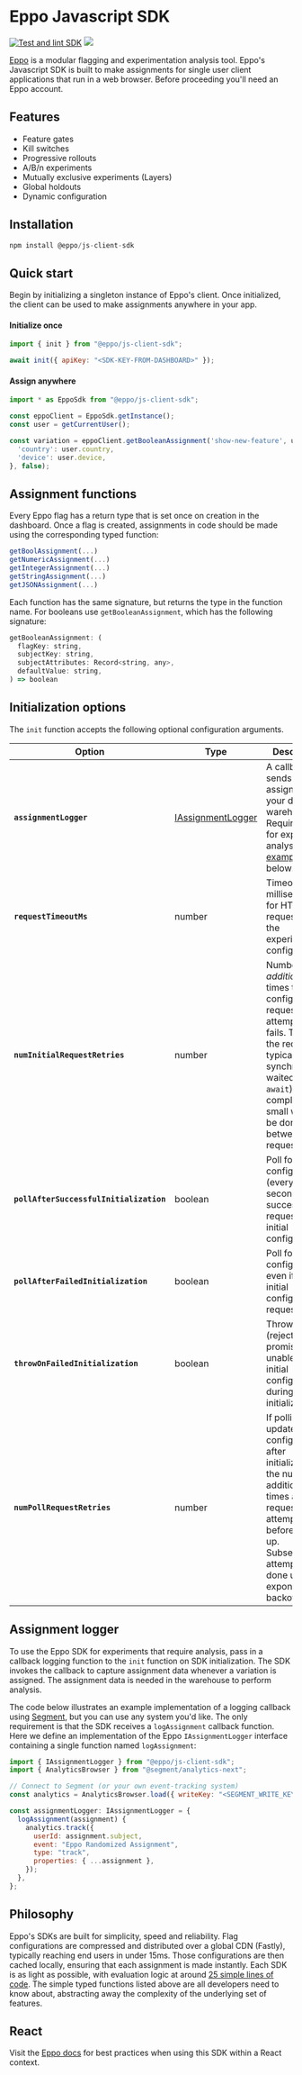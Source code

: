 # Eppo Javascript SDK

[![Test and lint SDK](https://github.com/Eppo-exp/js-client-sdk/actions/workflows/lint-test-sdk.yml/badge.svg)](https://github.com/Eppo-exp/js-client-sdk/actions/workflows/lint-test-sdk.yml)
[![](https://data.jsdelivr.com/v1/package/npm/@eppo/js-client-sdk/badge)](https://www.jsdelivr.com/package/npm/@eppo/js-client-sdk)

[Eppo](https://www.geteppo.com/) is a modular flagging and experimentation analysis tool. Eppo's Javascript SDK is built to make assignments for single user client applications that run in a web browser. Before proceeding you'll need an Eppo account.

## Features

- Feature gates
- Kill switches
- Progressive rollouts
- A/B/n experiments
- Mutually exclusive experiments (Layers)
- Global holdouts
- Dynamic configuration

## Installation

```javascript
npm install @eppo/js-client-sdk
```

## Quick start

Begin by initializing a singleton instance of Eppo's client. Once initialized, the client can be used to make assignments anywhere in your app.

#### Initialize once

```javascript
import { init } from "@eppo/js-client-sdk";

await init({ apiKey: "<SDK-KEY-FROM-DASHBOARD>" });
```


#### Assign anywhere

```javascript
import * as EppoSdk from "@eppo/js-client-sdk";

const eppoClient = EppoSdk.getInstance();
const user = getCurrentUser();

const variation = eppoClient.getBooleanAssignment('show-new-feature', user.id, { 
  'country': user.country,
  'device': user.device,
}, false);
```

## Assignment functions

Every Eppo flag has a return type that is set once on creation in the dashboard. Once a flag is created, assignments in code should be made using the corresponding typed function: 

```javascript
getBoolAssignment(...)
getNumericAssignment(...)
getIntegerAssignment(...)
getStringAssignment(...)
getJSONAssignment(...)
```

Each function has the same signature, but returns the type in the function name. For booleans use `getBooleanAssignment`, which has the following signature:

```javascript
getBooleanAssignment: (
  flagKey: string,
  subjectKey: string,
  subjectAttributes: Record<string, any>,
  defaultValue: string,
) => boolean
  ```

## Initialization options

The `init` function accepts the following optional configuration arguments.

| Option | Type | Description | Default |
| ------ | ----- | ----- | ----- | 
| **`assignmentLogger`**  | [IAssignmentLogger](https://github.com/Eppo-exp/js-client-sdk-common/blob/75c2ea1d91101d579138d07d46fca4c6ea4aafaf/src/assignment-logger.ts#L55-L62) | A callback that sends each assignment to your data warehouse. Required only for experiment analysis. See [example](#assignment-logger) below. | `null` |
| **`requestTimeoutMs`** | number | Timeout in milliseconds for HTTPS requests for the experiment configurations. | `5000` |
| **`numInitialRequestRetries`** | number | Number of _additional_ times the initial configurations request will be attempted if it fails. This is the request typically synchronously waited (via `await`) for completion. A small wait will be done between requests. | `1` |
| **`pollAfterSuccessfulInitialization`** | boolean | Poll for new configurations (every 30 seconds) after successfully requesting the initial configurations. | `false` |
| **`pollAfterFailedInitialization`** | boolean | Poll for new configurations even if the initial configurations request failed. | `false` |
| **`throwOnFailedInitialization`** | boolean | Throw an error (reject the promise) if unable to fetch initial configurations during initialization. | `true` |
| **`numPollRequestRetries`** | number | If polling for updated configurations after initialization, the number of additional times a request will be attempted before giving up. Subsequent attempts are done using an exponential backoff. | `7` |



## Assignment logger 

To use the Eppo SDK for experiments that require analysis, pass in a callback logging function to the `init` function on SDK initialization. The SDK invokes the callback to capture assignment data whenever a variation is assigned. The assignment data is needed in the warehouse to perform analysis.

The code below illustrates an example implementation of a logging callback using [Segment](https://segment.com/), but you can use any system you'd like. The only requirement is that the SDK receives a `logAssignment` callback function. Here we define an implementation of the Eppo `IAssignmentLogger` interface containing a single function named `logAssignment`:

```javascript
import { IAssignmentLogger } from "@eppo/js-client-sdk";
import { AnalyticsBrowser } from "@segment/analytics-next";

// Connect to Segment (or your own event-tracking system)
const analytics = AnalyticsBrowser.load({ writeKey: "<SEGMENT_WRITE_KEY>" });

const assignmentLogger: IAssignmentLogger = {
  logAssignment(assignment) {
    analytics.track({
      userId: assignment.subject,
      event: "Eppo Randomized Assignment",
      type: "track",
      properties: { ...assignment },
    });
  },
};
```

## Philosophy

Eppo's SDKs are built for simplicity, speed and reliability. Flag configurations are compressed and distributed over a global CDN (Fastly), typically reaching end users in under 15ms. Those configurations are then cached locally, ensuring that each assignment is made instantly. Each SDK is as light as possible, with evaluation logic at around [25 simple lines of code](https://github.com/Eppo-exp/js-client-sdk-common/blob/b903bbbca21ca75c0ab49d894951eb2f1fc6c85b/src/evaluator.ts#L34-L59). The simple typed functions listed above are all developers need to know about, abstracting away the complexity of the underlying set of features. 

## React

Visit the [Eppo docs](https://docs.geteppo.com/sdks/client-sdks/javascript#usage-in-react) for best practices when using this SDK within a React context.



